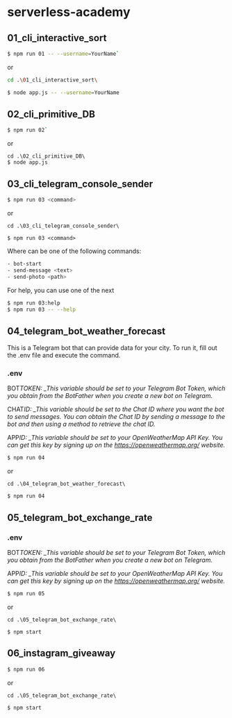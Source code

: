 # serverless-academy

## 01_cli_interactive_sort

```bash
$ npm run 01 -- --username=YourName`
```

or

```bash
cd .\01_cli_interactive_sort\

$ node app.js -- --username=YourName
```

## 02_cli_primitive_DB

```bash
$ npm run 02`
```

or

```
cd .\02_cli_primitive_DB\
$ node app.js
```

## 03_cli_telegram_console_sender

```bash
$ npm run 03 <command>
```

or

```
cd .\03_cli_telegram_console_sender\
```

```
$ npm run 03 <command>
```

Where <command> can be one of the following commands:

```bash
- bot-start
- send-message <text>
- send-photo <path>
```

For help, you can use one of the next

```bash
$ npm run 03:help
$ npm run 03 -- --help
```

## 04_telegram_bot_weather_forecast

This is a Telegram bot that can provide data for your city. To run it, fill out the .env file and execute the command.

### .env

BOT*TOKEN: \_This variable should be set to your Telegram Bot Token, which you obtain from the BotFather when you create a new bot on Telegram.*

CHAT*ID: \_This variable should be set to the Chat ID where you want the bot to send messages. You can obtain the Chat ID by sending a message to the bot and then using a method to retrieve the chat ID.*

APP*ID: \_This variable should be set to your OpenWeatherMap API Key. You can get this key by signing up on the https://openweathermap.org/ website.*

```bash
$ npm run 04
```

or

```
cd .\04_telegram_bot_weather_forecast\
```

```
$ npm run 04
```

## 05_telegram_bot_exchange_rate

### .env

BOT*TOKEN: \_This variable should be set to your Telegram Bot Token, which you obtain from the BotFather when you create a new bot on Telegram.*

APP*ID: \_This variable should be set to your OpenWeatherMap API Key. You can get this key by signing up on the https://openweathermap.org/ website.*

```bash
$ npm run 05
```

or

```
cd .\05_telegram_bot_exchange_rate\
```

```
$ npm start
```

## 06_instagram_giveaway

```bash
$ npm run 06
```

or

```
cd .\05_telegram_bot_exchange_rate\
```

```
$ npm start
```

